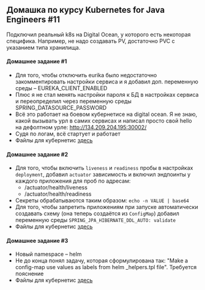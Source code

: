## Домашка по курсу Kubernetes for Java Engineers #11

Подключил реальный k8s на Digital Ocean, у которого есть некоторая специфика. Например, не надо создавать PV, достаточно PVC с указанием типа хранилища.

#### Домашнее задание #1

- Для того, чтобы отключить eurika было недостаточно закомментировать настройки сервиса и я добавил доп. переменную среды – EUREKA_CLIENT_ENABLED
- Плюс я не стал менять настройки пароля к БД в настройках сервиса и переопределил через переменную среды SPRING_DATASOURCE_PASSWORD
- Всё это работает на боевом кубернетисе на digital ocean. Я не знаю, какой вызывать урл в самих сервисах и написал просто свой hello на дефолтном урле: http://134.209.204.195:30002/
- Судя по логам, всё стартует и работает
- Файлы для кубернетис [здесь](https://github.com/tubash/k8s-program/tree/homework1)

#### Домашнее задание #2

- Для того, чтобы включить `liveness` и `readiness` пробы в настройках `deployment`, добавил `actuator` зависимость и включил эндпоинты у каждого приложения для проб по адресам:
  - /actuator/health/liveness
  - /actuator/health/readiness
- Секреты обрабатываются таким образом: `echo -n VALUE | base64`
- Для того, чтобы запретить приложениям при запуске автоматически создавать схему (она теперь создаётся из `ConfigMap`) добавил переменную среды `SPRING_JPA_HIBERNATE_DDL_AUTO: validate`
- Файлы для кубернетис [здесь](https://github.com/tubash/k8s-program/tree/homework2)

#### Домашнее задание #3

- Новый namespace – helm
- Не до конца понял задачу, которая сформулирована так: "Make a config-map use values as labels from helm \_helpers.tpl file". Требуется пояснение
- Файлы для кубернетис [здесь](https://github.com/tubash/k8s-program/tree/homework3)
